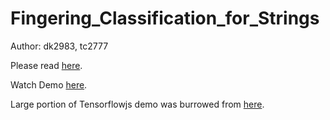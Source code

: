 # Fingering_Classification_for_Strings

Author: dk2983, tc2777

Please read [here](https://github.com/DongGu-Kim/Fingering_Classification_for_Strings/blob/master/ADL_presentation.pdf).

Watch Demo [here](https://github.com/DongGu-Kim/Fingering_Classification_for_Strings/blob/master/demo.mp4).

Large portion of Tensorflowjs demo was burrowed from [here](https://github.com/tensorflow/tfjs-examples/tree/master/webcam-transfer-learning).
